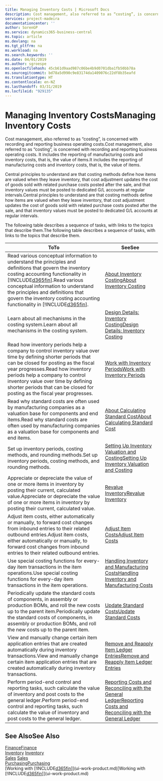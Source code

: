 ```yaml
---
title: Managing Inventory Costs | Microsoft Docs
description: Cost management, also referred to as “costing”, is concerned with recording and reporting business operating costs. It includes the reporting of manufacturing costs and inventory costs, that is, the value of items.
services: project-madeira
documentationcenter: ''
author: SorenGP
ms.service: dynamics365-business-central
ms.topic: article
ms.devlang: na
ms.tgt_pltfrm: na
ms.workload: na
ms.search.keywords: ''
ms.date: 04/01/2019
ms.author: sgroespe
ms.openlocfilehash: 45cb61d9aad987c06be4b9d0701dba1fb50bb78a
ms.sourcegitcommit: bd78a5d990c9e83174da1409076c22df8b35eafd
ms.translationtype: HT
ms.contentlocale: en-NZ
ms.lasthandoff: 03/31/2019
ms.locfileid: "929135"
---
```

# <a name="managing-inventory-costs"></a><span data-ttu-id="c2ae6-104">Managing Inventory Costs</span><span class="sxs-lookup"><span data-stu-id="c2ae6-104">Managing Inventory Costs</span></span>
<span data-ttu-id="c2ae6-105">Cost management, also referred to as “costing”, is concerned with recording and reporting business operating costs.</span><span class="sxs-lookup"><span data-stu-id="c2ae6-105">Cost management, also referred to as “costing”, is concerned with recording and reporting business operating costs.</span></span> <span data-ttu-id="c2ae6-106">It includes the reporting of manufacturing costs and inventory costs, that is, the value of items.</span><span class="sxs-lookup"><span data-stu-id="c2ae6-106">It includes the reporting of manufacturing costs and inventory costs, that is, the value of items.</span></span>   

<span data-ttu-id="c2ae6-107">Central principles to understand are that costing methods define how items are valued when they leave inventory, that cost adjustment updates the cost of goods sold with related purchase costs posted after the sale, and that inventory values must be posted to dedicated G/L accounts at regular intervals.</span><span class="sxs-lookup"><span data-stu-id="c2ae6-107">Central principles to understand are that costing methods define how items are valued when they leave inventory, that cost adjustment updates the cost of goods sold with related purchase costs posted after the sale, and that inventory values must be posted to dedicated G/L accounts at regular intervals.</span></span>

<span data-ttu-id="c2ae6-108">The following table describes a sequence of tasks, with links to the topics that describe them.</span><span class="sxs-lookup"><span data-stu-id="c2ae6-108">The following table describes a sequence of tasks, with links to the topics that describe them.</span></span>

|<span data-ttu-id="c2ae6-109">**To**</span><span class="sxs-lookup"><span data-stu-id="c2ae6-109">**To**</span></span>|<span data-ttu-id="c2ae6-110">**See**</span><span class="sxs-lookup"><span data-stu-id="c2ae6-110">**See**</span></span>|  
|------------|-------------|  
|<span data-ttu-id="c2ae6-111">Read various conceptual information to understand the principles and definitions that govern the inventory costing accounting functionality in [!INCLUDE[d365fin](includes/d365fin_md.md)].</span><span class="sxs-lookup"><span data-stu-id="c2ae6-111">Read various conceptual information to understand the principles and definitions that govern the inventory costing accounting functionality in [!INCLUDE[d365fin](includes/d365fin_md.md)].</span></span>|[<span data-ttu-id="c2ae6-112">About Inventory Costing</span><span class="sxs-lookup"><span data-stu-id="c2ae6-112">About Inventory Costing</span></span>](finance-learn-about-costing.md)|  
|<span data-ttu-id="c2ae6-113">Learn about all mechanisms in the costing system.</span><span class="sxs-lookup"><span data-stu-id="c2ae6-113">Learn about all mechanisms in the costing system.</span></span>|[<span data-ttu-id="c2ae6-114">Design Details: Inventory Costing</span><span class="sxs-lookup"><span data-stu-id="c2ae6-114">Design Details: Inventory Costing</span></span>](design-details-inventory-costing.md)|
|<span data-ttu-id="c2ae6-115">Read how inventory periods help a company to control inventory value over time by defining shorter periods that can be closed for posting as the fiscal year progresses.</span><span class="sxs-lookup"><span data-stu-id="c2ae6-115">Read how inventory periods help a company to control inventory value over time by defining shorter periods that can be closed for posting as the fiscal year progresses.</span></span>|[<span data-ttu-id="c2ae6-116">Work with Inventory Periods</span><span class="sxs-lookup"><span data-stu-id="c2ae6-116">Work with Inventory Periods</span></span>](finance-how-to-work-with-inventory-periods.md)|
|<span data-ttu-id="c2ae6-117">Read why standard costs are often used by manufacturing companies as a valuation base for components and end items.</span><span class="sxs-lookup"><span data-stu-id="c2ae6-117">Read why standard costs are often used by manufacturing companies as a valuation base for components and end items.</span></span>|[<span data-ttu-id="c2ae6-118">About Calculating Standard Cost</span><span class="sxs-lookup"><span data-stu-id="c2ae6-118">About Calculating Standard Cost</span></span>](finance-about-calculating-standard-cost.md)|
|<span data-ttu-id="c2ae6-119">Set up inventory periods, costing methods, and rounding methods.</span><span class="sxs-lookup"><span data-stu-id="c2ae6-119">Set up inventory periods, costing methods, and rounding methods.</span></span>|[<span data-ttu-id="c2ae6-120">Setting Up Inventory Valuation and Costing</span><span class="sxs-lookup"><span data-stu-id="c2ae6-120">Setting Up Inventory Valuation and Costing</span></span>](finance-set-up-inventory-valuation-and-costing.md)|
|<span data-ttu-id="c2ae6-121">Appreciate or depreciate the value of one or more items in inventory by posting their current, calculated value.</span><span class="sxs-lookup"><span data-stu-id="c2ae6-121">Appreciate or depreciate the value of one or more items in inventory by posting their current, calculated value.</span></span>|[<span data-ttu-id="c2ae6-122">Revalue Inventory</span><span class="sxs-lookup"><span data-stu-id="c2ae6-122">Revalue Inventory</span></span>](inventory-how-revalue-inventory.md)|
|<span data-ttu-id="c2ae6-123">Adjust item costs, either automatically or manually, to forward cost changes from inbound entries to their related outbound entries.</span><span class="sxs-lookup"><span data-stu-id="c2ae6-123">Adjust item costs, either automatically or manually, to forward cost changes from inbound entries to their related outbound entries.</span></span>|[<span data-ttu-id="c2ae6-124">Adjust Item Costs</span><span class="sxs-lookup"><span data-stu-id="c2ae6-124">Adjust Item Costs</span></span>](inventory-how-adjust-item-costs.md)|
|<span data-ttu-id="c2ae6-125">Use special costing functions for every-day item transactions in the item operations.</span><span class="sxs-lookup"><span data-stu-id="c2ae6-125">Use special costing functions for every-day item transactions in the item operations.</span></span>|[<span data-ttu-id="c2ae6-126">Handling Inventory and Manufacturing Costs</span><span class="sxs-lookup"><span data-stu-id="c2ae6-126">Handling Inventory and Manufacturing Costs</span></span>](finance-handle-inventory-and-manufacturing-costs.md)|  
|<span data-ttu-id="c2ae6-127">Periodically update the standard costs of components, in assembly or production BOMs, and roll the new costs up to the parent item.</span><span class="sxs-lookup"><span data-stu-id="c2ae6-127">Periodically update the standard costs of components, in assembly or production BOMs, and roll the new costs up to the parent item.</span></span>|[<span data-ttu-id="c2ae6-128">Update Standard Costs</span><span class="sxs-lookup"><span data-stu-id="c2ae6-128">Update Standard Costs</span></span>](finance-how-to-update-standard-costs.md)|
|<span data-ttu-id="c2ae6-129">View and manually change certain item application entries that are created automatically during inventory transactions.</span><span class="sxs-lookup"><span data-stu-id="c2ae6-129">View and manually change certain item application entries that are created automatically during inventory transactions.</span></span>|[<span data-ttu-id="c2ae6-130">Remove and Reapply Item Ledger Entries</span><span class="sxs-lookup"><span data-stu-id="c2ae6-130">Remove and Reapply Item Ledger Entries</span></span>](finance-how-to-remove-and-reapply-item-entries.md)|
|<span data-ttu-id="c2ae6-131">Perform period-end control and reporting tasks, such calculate the value of inventory and post costs to the general ledger.</span><span class="sxs-lookup"><span data-stu-id="c2ae6-131">Perform period-end control and reporting tasks, such calculate the value of inventory and post costs to the general ledger.</span></span>|[<span data-ttu-id="c2ae6-132">Reporting Costs and Reconciling with the General Ledger</span><span class="sxs-lookup"><span data-stu-id="c2ae6-132">Reporting Costs and Reconciling with the General Ledger</span></span>](finance-report-costs-and-reconcile-with-the-general-ledger.md)|

## <a name="see-also"></a><span data-ttu-id="c2ae6-133">See Also</span><span class="sxs-lookup"><span data-stu-id="c2ae6-133">See Also</span></span>  
 [<span data-ttu-id="c2ae6-134">Finance</span><span class="sxs-lookup"><span data-stu-id="c2ae6-134">Finance</span></span>](finance.md)  
 <span data-ttu-id="c2ae6-135">[Inventory](inventory-manage-inventory.md) </span><span class="sxs-lookup"><span data-stu-id="c2ae6-135">[Inventory](inventory-manage-inventory.md) </span></span>  
 <span data-ttu-id="c2ae6-136">[Sales](sales-manage-sales.md) </span><span class="sxs-lookup"><span data-stu-id="c2ae6-136">[Sales](sales-manage-sales.md) </span></span>  
 [<span data-ttu-id="c2ae6-137">Purchasing</span><span class="sxs-lookup"><span data-stu-id="c2ae6-137">Purchasing</span></span>](purchasing-manage-purchasing.md)  
 <span data-ttu-id="c2ae6-138">[Working with [!INCLUDE[d365fin](includes/d365fin_md.md)]](ui-work-product.md)</span><span class="sxs-lookup"><span data-stu-id="c2ae6-138">[Working with [!INCLUDE[d365fin](includes/d365fin_md.md)]](ui-work-product.md)</span></span>
